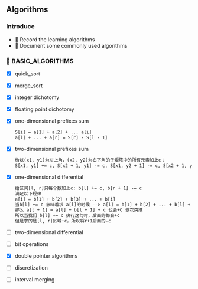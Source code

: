 ## Algorithms

### Introduce

- 🧮 Record the learning algorithms
- 📮 Document some commonly used algorithms

### 🦄 BASIC_ALGORITHMS

- [x] quick_sort
- [x] merge_sort
- [x] integer dichotomy
- [x] floating point dichotomy
- [x] one-dimensional prefixes sum

  ```tex
  S[i] = a[1] + a[2] + ... a[i]
  a[l] + ... + a[r] = S[r] - S[l - 1]
  ```
  
- [x] two-dimensional prefixes sum
  
  ```tex
  给以(x1, y1)为左上角，(x2, y2)为右下角的子矩阵中的所有元素加上c：
  S[x1, y1] += c, S[x2 + 1, y1] -= c, S[x1, y2 + 1] -= c, S[x2 + 1, y2 + 1] += c
  ```

- [x] one-dimensional differential

    ```tex
    给区间[l, r]只每个数加上c: b[l] += c, b[r + 1] -= c
    满足以下规律
    a[i] = b[1] + b[2] + b[3] + ... + b[i]
    当b[l] += c 意味着求 a[l]的时候 --> a[l] = b[1] + b[2] + ... + b[l] + c
    那么 a[l + 1] = a[l] + b[l + 1] + c 也会+C 依次类推
    所以当我们 b[l] += c 执行这句时，后面的都会+c
    但是求的是[l, r]区域+c，所以将r+1后面的-c
    ```
- [ ] two-dimensional differential
- [ ] bit operations
- [x] double pointer algorithms
- [ ] discretization
- [ ] interval merging
